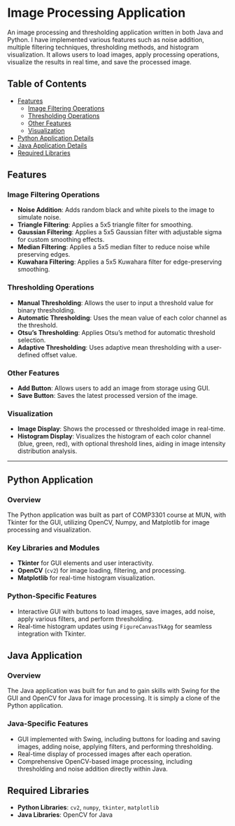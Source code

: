 # Image Processing Application

An image processing and thresholding application written in both Java and Python. I have implemented various features such as noise addition, multiple filtering techniques, thresholding methods, and histogram visualization. It allows users to load images, apply processing operations, visualize the results in real time, and save the processed image.

## Table of Contents

- [Features](#features)
  - [Image Filtering Operations](#image-filtering-operations)
  - [Thresholding Operations](#thresholding-operations)
  - [Other Features](#other-features)
  - [Visualization](#visualization)
- [Python Application Details](#python-application)
- [Java Application Details](#java-application)
- [Required Libraries](#Required-Libraries)

## Features

### Image Filtering Operations

- **Noise Addition**: Adds random black and white pixels to the image to simulate noise.
- **Triangle Filtering**: Applies a 5x5 triangle filter for smoothing.
- **Gaussian Filtering**: Applies a 5x5 Gaussian filter with adjustable sigma for custom smoothing effects.
- **Median Filtering**: Applies a 5x5 median filter to reduce noise while preserving edges.
- **Kuwahara Filtering**: Applies a 5x5 Kuwahara filter for edge-preserving smoothing.

### Thresholding Operations

- **Manual Thresholding**: Allows the user to input a threshold value for binary thresholding.
- **Automatic Thresholding**: Uses the mean value of each color channel as the threshold.
- **Otsu’s Thresholding**: Applies Otsu’s method for automatic threshold selection.
- **Adaptive Thresholding**: Uses adaptive mean thresholding with a user-defined offset value.

### Other Features

- **Add Button**: Allows users to add an image from storage using GUI.
- **Save Button**: Saves the latest processed version of the image.

### Visualization

- **Image Display**: Shows the processed or thresholded image in real-time.
- **Histogram Display**: Visualizes the histogram of each color channel (blue, green, red), with optional threshold lines, aiding in image intensity distribution analysis.

---

## Python Application

### Overview
The Python application was built as part of COMP3301 course at MUN, with Tkinter for the GUI, utilizing OpenCV, Numpy, and Matplotlib for image processing and visualization.

### Key Libraries and Modules
- **Tkinter** for GUI elements and user interactivity.
- **OpenCV** (`cv2`) for image loading, filtering, and processing.
- **Matplotlib** for real-time histogram visualization.
### Python-Specific Features
- Interactive GUI with buttons to load images, save images, add noise, apply various filters, and perform thresholding.
- Real-time histogram updates using `FigureCanvasTkAgg` for seamless integration with Tkinter.

## Java Application

### Overview
The Java application was built for fun and to gain skills with Swing for the GUI and OpenCV for Java for image processing. It is simply a clone of the Python application.
### Java-Specific Features
- GUI implemented with Swing, including buttons for loading and saving images, adding noise, applying filters, and performing thresholding.
- Real-time display of processed images after each operation.
- Comprehensive OpenCV-based image processing, including thresholding and noise addition directly within Java.

## Required Libraries

- **Python Libraries**: `cv2`, `numpy`, `tkinter`, `matplotlib`
- **Java Libraries**: OpenCV for Java
